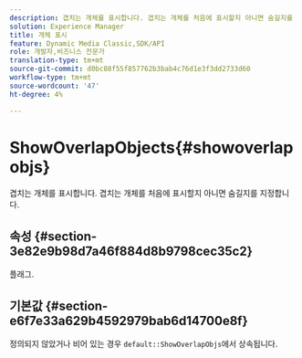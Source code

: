 ```yaml
---
description: 겹치는 개체를 표시합니다. 겹치는 개체를 처음에 표시할지 아니면 숨길지를 지정합니다.
solution: Experience Manager
title: 개체 표시
feature: Dynamic Media Classic,SDK/API
role: 개발자,비즈니스 전문가
translation-type: tm+mt
source-git-commit: d0bc88f55f857762b3bab4c76d1e3f3dd2733d60
workflow-type: tm+mt
source-wordcount: '47'
ht-degree: 4%

---
```



# ShowOverlapObjects{#showoverlapobjs}

겹치는 개체를 표시합니다. 겹치는 개체를 처음에 표시할지 아니면 숨길지를 지정합니다.

## 속성 {#section-3e82e9b98d7a46f884d8b9798cec35c2}

플래그.

## 기본값 {#section-e6f7e33a629b4592979bab6d14700e8f}

정의되지 않았거나 비어 있는 경우 `default::ShowOverlapObjs`에서 상속됩니다.
